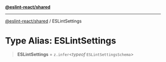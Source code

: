 [**@eslint-react/shared**](../README.md)

***

[@eslint-react/shared](../README.md) / ESLintSettings

# Type Alias: ESLintSettings

> **ESLintSettings** = `z.infer`\<*typeof* `ESLintSettingsSchema`\>
